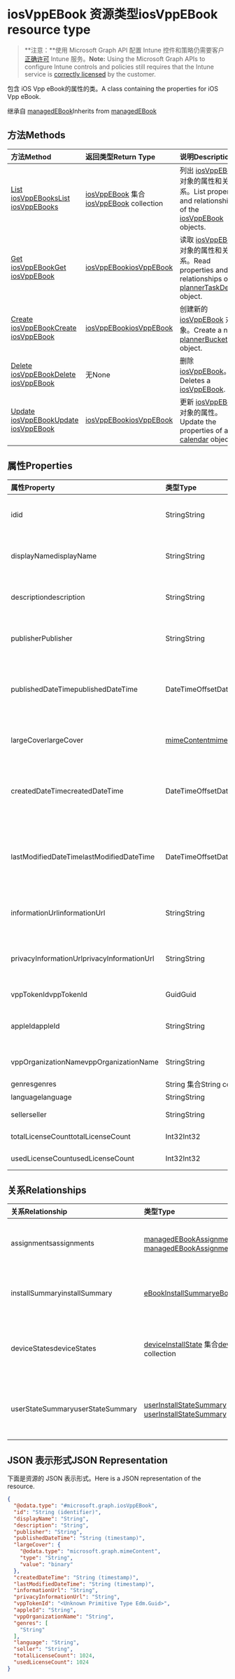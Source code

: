 # <a name="iosvppebook-resource-type"></a><span data-ttu-id="ff727-101">iosVppEBook 资源类型</span><span class="sxs-lookup"><span data-stu-id="ff727-101">iosVppEBook resource type</span></span>

> <span data-ttu-id="ff727-102">**注意：**使用 Microsoft Graph API 配置 Intune 控件和策略仍需要客户[正确许可](https://go.microsoft.com/fwlink/?linkid=839381) Intune 服务。</span><span class="sxs-lookup"><span data-stu-id="ff727-102">**Note:** Using the Microsoft Graph APIs to configure Intune controls and policies still requires that the Intune service is [correctly licensed](https://go.microsoft.com/fwlink/?linkid=839381) by the customer.</span></span>

<span data-ttu-id="ff727-103">包含 iOS Vpp eBook的属性的类。</span><span class="sxs-lookup"><span data-stu-id="ff727-103">A class containing the properties for iOS Vpp eBook.</span></span>

<span data-ttu-id="ff727-104">继承自 [managedEBook](../resources/intune_books_managedebook.md)</span><span class="sxs-lookup"><span data-stu-id="ff727-104">Inherits from [managedEBook](../resources/intune_books_managedebook.md)</span></span>

## <a name="methods"></a><span data-ttu-id="ff727-105">方法</span><span class="sxs-lookup"><span data-stu-id="ff727-105">Methods</span></span>
|<span data-ttu-id="ff727-106">方法</span><span class="sxs-lookup"><span data-stu-id="ff727-106">Method</span></span>|<span data-ttu-id="ff727-107">返回类型</span><span class="sxs-lookup"><span data-stu-id="ff727-107">Return Type</span></span>|<span data-ttu-id="ff727-108">说明</span><span class="sxs-lookup"><span data-stu-id="ff727-108">Description</span></span>|
|:---|:---|:---|
|[<span data-ttu-id="ff727-109">List iosVppEBooks</span><span class="sxs-lookup"><span data-stu-id="ff727-109">List iosVppEBooks</span></span>](../api/intune_books_iosvppebook_list.md)|<span data-ttu-id="ff727-110">[iosVppEBook](../resources/intune_books_iosvppebook.md) 集合</span><span class="sxs-lookup"><span data-stu-id="ff727-110">[iosVppEBook](../resources/intune_books_iosvppebook.md) collection</span></span>|<span data-ttu-id="ff727-111">列出 [iosVppEBook](../resources/intune_books_iosvppebook.md) 对象的属性和关系。</span><span class="sxs-lookup"><span data-stu-id="ff727-111">List properties and relationships of the [iosVppEBook](../resources/intune_books_iosvppebook.md) objects.</span></span>|
|[<span data-ttu-id="ff727-112">Get iosVppEBook</span><span class="sxs-lookup"><span data-stu-id="ff727-112">Get iosVppEBook</span></span>](../api/intune_books_iosvppebook_get.md)|[<span data-ttu-id="ff727-113">iosVppEBook</span><span class="sxs-lookup"><span data-stu-id="ff727-113">iosVppEBook</span></span>](../resources/intune_books_iosvppebook.md)|<span data-ttu-id="ff727-114">读取 [iosVppEBook](../resources/intune_books_iosvppebook.md) 对象的属性和关系。</span><span class="sxs-lookup"><span data-stu-id="ff727-114">Read properties and relationships of [plannerTaskDetails](../resources/intune_books_iosvppebook.md) object.</span></span>|
|[<span data-ttu-id="ff727-115">Create iosVppEBook</span><span class="sxs-lookup"><span data-stu-id="ff727-115">Create iosVppEBook</span></span>](../api/intune_books_iosvppebook_create.md)|[<span data-ttu-id="ff727-116">iosVppEBook</span><span class="sxs-lookup"><span data-stu-id="ff727-116">iosVppEBook</span></span>](../resources/intune_books_iosvppebook.md)|<span data-ttu-id="ff727-117">创建新的 [iosVppEBook](../resources/intune_books_iosvppebook.md) 对象。</span><span class="sxs-lookup"><span data-stu-id="ff727-117">Create a new [plannerBucket](../resources/intune_books_iosvppebook.md) object.</span></span>|
|[<span data-ttu-id="ff727-118">Delete iosVppEBook</span><span class="sxs-lookup"><span data-stu-id="ff727-118">Delete iosVppEBook</span></span>](../api/intune_books_iosvppebook_delete.md)|<span data-ttu-id="ff727-119">无</span><span class="sxs-lookup"><span data-stu-id="ff727-119">None</span></span>|<span data-ttu-id="ff727-120">删除 [iosVppEBook](../resources/intune_books_iosvppebook.md)。</span><span class="sxs-lookup"><span data-stu-id="ff727-120">Deletes a [iosVppEBook](../resources/intune_books_iosvppebook.md).</span></span>|
|[<span data-ttu-id="ff727-121">Update iosVppEBook</span><span class="sxs-lookup"><span data-stu-id="ff727-121">Update iosVppEBook</span></span>](../api/intune_books_iosvppebook_update.md)|[<span data-ttu-id="ff727-122">iosVppEBook</span><span class="sxs-lookup"><span data-stu-id="ff727-122">iosVppEBook</span></span>](../resources/intune_books_iosvppebook.md)|<span data-ttu-id="ff727-123">更新 [iosVppEBook](../resources/intune_books_iosvppebook.md) 对象的属性。</span><span class="sxs-lookup"><span data-stu-id="ff727-123">Update the properties of a [calendar](../resources/intune_books_iosvppebook.md) object.</span></span>|

## <a name="properties"></a><span data-ttu-id="ff727-124">属性</span><span class="sxs-lookup"><span data-stu-id="ff727-124">Properties</span></span>
|<span data-ttu-id="ff727-125">属性</span><span class="sxs-lookup"><span data-stu-id="ff727-125">Property</span></span>|<span data-ttu-id="ff727-126">类型</span><span class="sxs-lookup"><span data-stu-id="ff727-126">Type</span></span>|<span data-ttu-id="ff727-127">说明</span><span class="sxs-lookup"><span data-stu-id="ff727-127">Description</span></span>|
|:---|:---|:---|
|<span data-ttu-id="ff727-128">id</span><span class="sxs-lookup"><span data-stu-id="ff727-128">id</span></span>|<span data-ttu-id="ff727-129">String</span><span class="sxs-lookup"><span data-stu-id="ff727-129">String</span></span>|<span data-ttu-id="ff727-130">实体的键。</span><span class="sxs-lookup"><span data-stu-id="ff727-130">Key of the setting.</span></span> <span data-ttu-id="ff727-131">继承自 [managedEBook](../resources/intune_books_managedebook.md)</span><span class="sxs-lookup"><span data-stu-id="ff727-131">Inherited from [managedEBook](../resources/intune_books_managedebook.md)</span></span>|
|<span data-ttu-id="ff727-132">displayName</span><span class="sxs-lookup"><span data-stu-id="ff727-132">displayName</span></span>|<span data-ttu-id="ff727-133">String</span><span class="sxs-lookup"><span data-stu-id="ff727-133">String</span></span>|<span data-ttu-id="ff727-134">电子书的名称。</span><span class="sxs-lookup"><span data-stu-id="ff727-134">Name of the folder.</span></span> <span data-ttu-id="ff727-135">继承自 [managedEBook](../resources/intune_books_managedebook.md)</span><span class="sxs-lookup"><span data-stu-id="ff727-135">Inherited from [managedEBook](../resources/intune_books_managedebook.md)</span></span>|
|<span data-ttu-id="ff727-136">description</span><span class="sxs-lookup"><span data-stu-id="ff727-136">description</span></span>|<span data-ttu-id="ff727-137">String</span><span class="sxs-lookup"><span data-stu-id="ff727-137">String</span></span>|<span data-ttu-id="ff727-138">说明。</span><span class="sxs-lookup"><span data-stu-id="ff727-138">Description.</span></span> <span data-ttu-id="ff727-139">继承自 [managedEBook](../resources/intune_books_managedebook.md)</span><span class="sxs-lookup"><span data-stu-id="ff727-139">Inherited from [managedEBook](../resources/intune_books_managedebook.md)</span></span>|
|<span data-ttu-id="ff727-140">publisher</span><span class="sxs-lookup"><span data-stu-id="ff727-140">Publisher</span></span>|<span data-ttu-id="ff727-141">String</span><span class="sxs-lookup"><span data-stu-id="ff727-141">String</span></span>|<span data-ttu-id="ff727-142">发布者。</span><span class="sxs-lookup"><span data-stu-id="ff727-142">Publisher</span></span> <span data-ttu-id="ff727-143">继承自 [managedEBook](../resources/intune_books_managedebook.md)</span><span class="sxs-lookup"><span data-stu-id="ff727-143">Inherited from [managedEBook](../resources/intune_books_managedebook.md)</span></span>|
|<span data-ttu-id="ff727-144">publishedDateTime</span><span class="sxs-lookup"><span data-stu-id="ff727-144">publishedDateTime</span></span>|<span data-ttu-id="ff727-145">DateTimeOffset</span><span class="sxs-lookup"><span data-stu-id="ff727-145">DateTimeOffset</span></span>|<span data-ttu-id="ff727-146">电子书的发布日期和时间。</span><span class="sxs-lookup"><span data-stu-id="ff727-146">The date and time when the page was created.</span></span> <span data-ttu-id="ff727-147">继承自 [managedEBook](../resources/intune_books_managedebook.md)</span><span class="sxs-lookup"><span data-stu-id="ff727-147">Inherited from [managedEBook](../resources/intune_books_managedebook.md)</span></span>|
|<span data-ttu-id="ff727-148">largeCover</span><span class="sxs-lookup"><span data-stu-id="ff727-148">largeCover</span></span>|[<span data-ttu-id="ff727-149">mimeContent</span><span class="sxs-lookup"><span data-stu-id="ff727-149">mimeContent</span></span>](../resources/intune_books_mimecontent.md)|<span data-ttu-id="ff727-150">书籍封面。</span><span class="sxs-lookup"><span data-stu-id="ff727-150">Book cover</span></span> <span data-ttu-id="ff727-151">继承自 [managedEBook](../resources/intune_books_managedebook.md)</span><span class="sxs-lookup"><span data-stu-id="ff727-151">Inherited from [managedEBook](../resources/intune_books_managedebook.md)</span></span>|
|<span data-ttu-id="ff727-152">createdDateTime</span><span class="sxs-lookup"><span data-stu-id="ff727-152">createdDateTime</span></span>|<span data-ttu-id="ff727-153">DateTimeOffset</span><span class="sxs-lookup"><span data-stu-id="ff727-153">DateTimeOffset</span></span>|<span data-ttu-id="ff727-154">电子书文件的创建日期和时间。</span><span class="sxs-lookup"><span data-stu-id="ff727-154">The date and time when the page was created.</span></span> <span data-ttu-id="ff727-155">继承自 [managedEBook](../resources/intune_books_managedebook.md)</span><span class="sxs-lookup"><span data-stu-id="ff727-155">Inherited from [managedEBook](../resources/intune_books_managedebook.md)</span></span>|
|<span data-ttu-id="ff727-156">lastModifiedDateTime</span><span class="sxs-lookup"><span data-stu-id="ff727-156">lastModifiedDateTime</span></span>|<span data-ttu-id="ff727-157">DateTimeOffset</span><span class="sxs-lookup"><span data-stu-id="ff727-157">DateTimeOffset</span></span>|<span data-ttu-id="ff727-158">上次修改电子书的日期和时间。</span><span class="sxs-lookup"><span data-stu-id="ff727-158">The date and time when the attachment was last modified.</span></span> <span data-ttu-id="ff727-159">继承自 [managedEBook](../resources/intune_books_managedebook.md)</span><span class="sxs-lookup"><span data-stu-id="ff727-159">Inherited from [managedEBook](../resources/intune_books_managedebook.md)</span></span>|
|<span data-ttu-id="ff727-160">informationUrl</span><span class="sxs-lookup"><span data-stu-id="ff727-160">informationUrl</span></span>|<span data-ttu-id="ff727-161">String</span><span class="sxs-lookup"><span data-stu-id="ff727-161">String</span></span>|<span data-ttu-id="ff727-162">详细信息 Url。</span><span class="sxs-lookup"><span data-stu-id="ff727-162">The more information Url.</span></span> <span data-ttu-id="ff727-163">继承自 [managedEBook](../resources/intune_books_managedebook.md)</span><span class="sxs-lookup"><span data-stu-id="ff727-163">Inherited from [managedEBook](../resources/intune_books_managedebook.md)</span></span>|
|<span data-ttu-id="ff727-164">privacyInformationUrl</span><span class="sxs-lookup"><span data-stu-id="ff727-164">privacyInformationUrl</span></span>|<span data-ttu-id="ff727-165">String</span><span class="sxs-lookup"><span data-stu-id="ff727-165">String</span></span>|<span data-ttu-id="ff727-166">隐私声明 Url。</span><span class="sxs-lookup"><span data-stu-id="ff727-166">The privacy statement Url.</span></span> <span data-ttu-id="ff727-167">继承自 [managedEBook](../resources/intune_books_managedebook.md)</span><span class="sxs-lookup"><span data-stu-id="ff727-167">Inherited from [managedEBook](../resources/intune_books_managedebook.md)</span></span>|
|<span data-ttu-id="ff727-168">vppTokenId</span><span class="sxs-lookup"><span data-stu-id="ff727-168">vppTokenId</span></span>|<span data-ttu-id="ff727-169">Guid</span><span class="sxs-lookup"><span data-stu-id="ff727-169">Guid</span></span>|<span data-ttu-id="ff727-170">Vpp 令牌 ID。</span><span class="sxs-lookup"><span data-stu-id="ff727-170">The Vpp token ID.</span></span>|
|<span data-ttu-id="ff727-171">appleId</span><span class="sxs-lookup"><span data-stu-id="ff727-171">appleId</span></span>|<span data-ttu-id="ff727-172">String</span><span class="sxs-lookup"><span data-stu-id="ff727-172">String</span></span>|<span data-ttu-id="ff727-173">与 Vpp 令牌关联的 Apple ID。</span><span class="sxs-lookup"><span data-stu-id="ff727-173">The Apple ID associated with Vpp token.</span></span>|
|<span data-ttu-id="ff727-174">vppOrganizationName</span><span class="sxs-lookup"><span data-stu-id="ff727-174">vppOrganizationName</span></span>|<span data-ttu-id="ff727-175">String</span><span class="sxs-lookup"><span data-stu-id="ff727-175">String</span></span>|<span data-ttu-id="ff727-176">Vpp 令牌的组织名称。</span><span class="sxs-lookup"><span data-stu-id="ff727-176">The Vpp token's organization name.</span></span>|
|<span data-ttu-id="ff727-177">genres</span><span class="sxs-lookup"><span data-stu-id="ff727-177">genres</span></span>|<span data-ttu-id="ff727-178">String 集合</span><span class="sxs-lookup"><span data-stu-id="ff727-178">String collection</span></span>|<span data-ttu-id="ff727-179">流派。</span><span class="sxs-lookup"><span data-stu-id="ff727-179">Genres.</span></span>|
|<span data-ttu-id="ff727-180">language</span><span class="sxs-lookup"><span data-stu-id="ff727-180">language</span></span>|<span data-ttu-id="ff727-181">String</span><span class="sxs-lookup"><span data-stu-id="ff727-181">String</span></span>|<span data-ttu-id="ff727-182">语言。</span><span class="sxs-lookup"><span data-stu-id="ff727-182">language</span></span>|
|<span data-ttu-id="ff727-183">seller</span><span class="sxs-lookup"><span data-stu-id="ff727-183">seller</span></span>|<span data-ttu-id="ff727-184">String</span><span class="sxs-lookup"><span data-stu-id="ff727-184">String</span></span>|<span data-ttu-id="ff727-185">经销商。</span><span class="sxs-lookup"><span data-stu-id="ff727-185">Seller Dashboard</span></span>|
|<span data-ttu-id="ff727-186">totalLicenseCount</span><span class="sxs-lookup"><span data-stu-id="ff727-186">totalLicenseCount</span></span>|<span data-ttu-id="ff727-187">Int32</span><span class="sxs-lookup"><span data-stu-id="ff727-187">Int32</span></span>|<span data-ttu-id="ff727-188">许可证总数。</span><span class="sxs-lookup"><span data-stu-id="ff727-188">Total license count.</span></span>|
|<span data-ttu-id="ff727-189">usedLicenseCount</span><span class="sxs-lookup"><span data-stu-id="ff727-189">usedLicenseCount</span></span>|<span data-ttu-id="ff727-190">Int32</span><span class="sxs-lookup"><span data-stu-id="ff727-190">Int32</span></span>|<span data-ttu-id="ff727-191">使用的许可证数。</span><span class="sxs-lookup"><span data-stu-id="ff727-191">Used license count.</span></span>|

## <a name="relationships"></a><span data-ttu-id="ff727-192">关系</span><span class="sxs-lookup"><span data-stu-id="ff727-192">Relationships</span></span>
|<span data-ttu-id="ff727-193">关系</span><span class="sxs-lookup"><span data-stu-id="ff727-193">Relationship</span></span>|<span data-ttu-id="ff727-194">类型</span><span class="sxs-lookup"><span data-stu-id="ff727-194">Type</span></span>|<span data-ttu-id="ff727-195">说明</span><span class="sxs-lookup"><span data-stu-id="ff727-195">Description</span></span>|
|:---|:---|:---|
|<span data-ttu-id="ff727-196">assignments</span><span class="sxs-lookup"><span data-stu-id="ff727-196">assignments</span></span>|<span data-ttu-id="ff727-197">[managedEBookAssignment](../resources/intune_books_managedebookassignment.md) 集合</span><span class="sxs-lookup"><span data-stu-id="ff727-197">[managedEBookAssignment](../resources/intune_books_managedebookassignment.md) collection</span></span>|<span data-ttu-id="ff727-198">此电子书的作业列表。</span><span class="sxs-lookup"><span data-stu-id="ff727-198">The list of assignments for this eBook.</span></span> <span data-ttu-id="ff727-199">继承自 [managedEBook](../resources/intune_books_managedebook.md)</span><span class="sxs-lookup"><span data-stu-id="ff727-199">Inherited from [managedEBook](../resources/intune_books_managedebook.md)</span></span>|
|<span data-ttu-id="ff727-200">installSummary</span><span class="sxs-lookup"><span data-stu-id="ff727-200">installSummary</span></span>|[<span data-ttu-id="ff727-201">eBookInstallSummary</span><span class="sxs-lookup"><span data-stu-id="ff727-201">eBookInstallSummary</span></span>](../resources/intune_books_ebookinstallsummary.md)|<span data-ttu-id="ff727-202">移动应用安装摘要。</span><span class="sxs-lookup"><span data-stu-id="ff727-202">Mobile App Install Summary.</span></span> <span data-ttu-id="ff727-203">继承自 [managedEBook](../resources/intune_books_managedebook.md)</span><span class="sxs-lookup"><span data-stu-id="ff727-203">Inherited from [managedEBook](../resources/intune_books_managedebook.md)</span></span>|
|<span data-ttu-id="ff727-204">deviceStates</span><span class="sxs-lookup"><span data-stu-id="ff727-204">deviceStates</span></span>|<span data-ttu-id="ff727-205">[deviceInstallState](../resources/intune_books_deviceinstallstate.md) 集合</span><span class="sxs-lookup"><span data-stu-id="ff727-205">[deviceInstallState](../resources/intune_books_deviceinstallstate.md) collection</span></span>|<span data-ttu-id="ff727-206">此电子书的安装状态列表。</span><span class="sxs-lookup"><span data-stu-id="ff727-206">The list of installation states for this eBook.</span></span> <span data-ttu-id="ff727-207">继承自 [managedEBook](../resources/intune_books_managedebook.md)</span><span class="sxs-lookup"><span data-stu-id="ff727-207">Inherited from [managedEBook](../resources/intune_books_managedebook.md)</span></span>|
|<span data-ttu-id="ff727-208">userStateSummary</span><span class="sxs-lookup"><span data-stu-id="ff727-208">userStateSummary</span></span>|<span data-ttu-id="ff727-209">[userInstallStateSummary](../resources/intune_books_userinstallstatesummary.md) 集合</span><span class="sxs-lookup"><span data-stu-id="ff727-209">[userInstallStateSummary](../resources/intune_books_userinstallstatesummary.md) collection</span></span>|<span data-ttu-id="ff727-210">此电子书的安装状态列表。</span><span class="sxs-lookup"><span data-stu-id="ff727-210">The list of installation states for this eBook.</span></span> <span data-ttu-id="ff727-211">继承自 [managedEBook](../resources/intune_books_managedebook.md)</span><span class="sxs-lookup"><span data-stu-id="ff727-211">Inherited from [managedEBook](../resources/intune_books_managedebook.md)</span></span>|

## <a name="json-representation"></a><span data-ttu-id="ff727-212">JSON 表示形式</span><span class="sxs-lookup"><span data-stu-id="ff727-212">JSON Representation</span></span>
<span data-ttu-id="ff727-213">下面是资源的 JSON 表示形式。</span><span class="sxs-lookup"><span data-stu-id="ff727-213">Here is a JSON representation of the resource.</span></span>
<!-- {
  "blockType": "resource",
  "keyProperty": "id",
  "@odata.type": "microsoft.graph.iosVppEBook"
}
-->
``` json
{
  "@odata.type": "#microsoft.graph.iosVppEBook",
  "id": "String (identifier)",
  "displayName": "String",
  "description": "String",
  "publisher": "String",
  "publishedDateTime": "String (timestamp)",
  "largeCover": {
    "@odata.type": "microsoft.graph.mimeContent",
    "type": "String",
    "value": "binary"
  },
  "createdDateTime": "String (timestamp)",
  "lastModifiedDateTime": "String (timestamp)",
  "informationUrl": "String",
  "privacyInformationUrl": "String",
  "vppTokenId": "<Unknown Primitive Type Edm.Guid>",
  "appleId": "String",
  "vppOrganizationName": "String",
  "genres": [
    "String"
  ],
  "language": "String",
  "seller": "String",
  "totalLicenseCount": 1024,
  "usedLicenseCount": 1024
}
```



